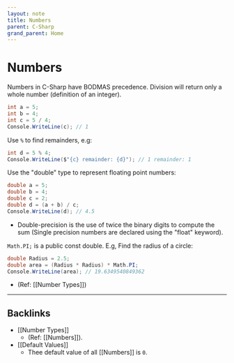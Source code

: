 ```yaml
---
layout: note
title: Numbers
parent: C-Sharp
grand_parent: Home
---
```


# Numbers

Numbers in C-Sharp have BODMAS precedence.
Division will return only a whole number (definition of an integer).

```cs
int a = 5;
int b = 4;
int c = 5 / 4;
Console.WriteLine(c); // 1
```

Use `%` to find remainders, e.g:

```cs
int d = 5 % 4;
Console.WriteLine($"{c} remainder: {d}"); // 1 remainder: 1
```

Use the "double" type to represent floating point numbers:

```cs
double a = 5;
double b = 4;
double c = 2;
double d = (a + b) / c;
Console.WriteLine(d); // 4.5
```

- Double-precision is the use of twice the binary digits to compute the sum (Single precision numbers are declared using the "float" keyword).

`Math.PI;` is a public const double. E.g, Find the radius of a circle:

```cs
double Radius = 2.5;
double area = (Radius * Radius) * Math.PI;
Console.WriteLine(area); // 19.6349540849362
```

- (Ref: [[Number Types]])

---
## Backlinks
* [[Number Types]]
	* (Ref: [[Numbers]]).
* [[Default Values]]
	* Thee default value of all [[Numbers]] is `0`.


